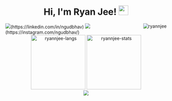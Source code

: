 <h1 align="center">
Hi, I'm Ryan Jee!
  <img src="https://media.giphy.com/media/hvRJCLFzcasrR4ia7z/giphy.gif" width="30"></h1>
  <img src="https://komarev.com/ghpvc/?username=ryannjee&label=Profile%20Views&color=1f456e&style=flat" align='right' alt="ryannjee" />
  <img src="https://img.shields.io/badge/Ryan Jee%20-%230077B5.svg?&style=for-the-badge&logo=linkedin&logoColor=white"/>(https://linkedin.com/in/ngudbhav)
  <img src="https://img.shields.io/badge/@ryannjee%20-%23E4405F.svg?&style=for-the-badge&logo=Instagram&logoColor=white"/>(https://instagram.com/ngudbhav/)

<div align="center">
  <img height="170em" src="https://github-readme-stats.vercel.app/api/top-langs/?username=ryannjee&layout=compact&show_icon=true" alt="ryannjee-langs"/>
  <img height="170em" src="https://github-readme-stats.vercel.app/api/?username=ryannjee&layout=compact&show_icon=true" alt="ryannjee-stats"/>
</div>

<div align="center">
  <img src="http://github-readme-streak-stats.herokuapp.com?user=ryannjee&hide_border=true" />
</div>

<!---
ryannjee/ryannjee is a ✨ special ✨ repository because its `README.md` (this file) appears on your GitHub profile.
You can click the Preview link to take a look at your changes.
--->
